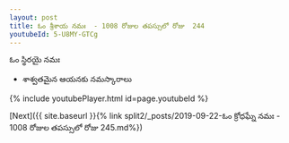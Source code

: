 ```yaml
---
layout: post
title: ఓం శ్రీశాయ నమః  - 1008 రోజుల తపస్సులో రోజు  244
youtubeId: 5-U8MY-GTCg
---
```

 
 
 ఓం స్థిరయై నమః  
 
 - శాశ్వతమైన ఆయనకు నమస్కారాలు 
 
  
 
  
 
 
 
 
 
 


{% include youtubePlayer.html id=page.youtubeId %}
 
[Next]({{ site.baseurl }}{% link  split2/_posts/2019-09-22-ఓం క్రోధఘ్నే నమః  - 1008 రోజుల తపస్సులో రోజు  245.md%})
 
